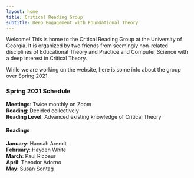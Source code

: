 ```yaml
---
layout: home
title: Critical Reading Group 
subtitle: Deep Engagement with Foundational Theory
---
```


Welcome! This is home to the Critical Reading Group at the University of Georgia. It is organized by two friends from seemingly non-related disciplines of Educational Theory and Practice and Computer Science with a deep interest in Critical Theory.

While we are working on the website, here is some info about the group over Spring 2021. 

### Spring 2021 Schedule
**Meetings**: Twice monthly on Zoom\
**Reading**: Decided collectively\
**Reading Level**: Advanced existing knowledge of Critical Theory

#### Readings
**January**: Hannah Arendt\
**February**: Hayden White\
**March**: Paul Ricoeur\
**April**: Theodor Adorno\
**May**: Susan Sontag


